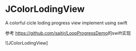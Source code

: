 # JColorLodingView
A colorful cicle loding progress view implement using swift 

参考 <https://github.com/saitjr/LoopProgressDemo>的swift实现

![JColorLodingView]